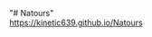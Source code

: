 "# Natours" <br>
<a href="https://kinetic639.github.io/Natours/">https://kinetic639.github.io/Natours</a>
